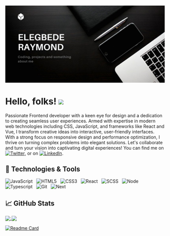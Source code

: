 ![Header](https://github.com/m0nds/Elegbede-Raymond/blob/main/Black%20Flat%20%26%20Minimalist%20Accounting%20Business%20Website.png)
# Hello, folks! <img src="https://raw.githubusercontent.com/MartinHeinz/MartinHeinz/master/wave.gif" width="30px">

Passionate Frontend developer with a keen eye for design and a dedication to creating seamless user experiences. Armed with expertise in modern web technologies including CSS, JavaScript, and frameworks like React and Vue, I transform creative ideas into interactive, user-friendly interfaces. With a strong focus on responsive design and performance optimization, I thrive on turning complex problems into elegant solutions. Let's collaborate and turn your vision into captivating digital experiences! You can find me on [![Twitter][1.2]][1], or on [![LinkedIn][2.2]][2].

## 🔧 Technologies & Tools

![JavaScript](https://img.shields.io/badge/-JavaScript-black?logo=javascript&style=social)&nbsp;&nbsp;
![HTML5](https://img.shields.io/badge/-HTML5-black?logo=html5&style=social)&nbsp;&nbsp;
![CSS3](https://img.shields.io/badge/-CSS3-black?logo=css3&style=social)&nbsp;&nbsp;
![React](https://img.shields.io/badge/-React-black?logo=react&style=social)&nbsp;&nbsp;
![SCSS](https://img.shields.io/badge/-Scss-black?logo=sass&style=social)&nbsp;&nbsp;
![Node](https://img.shields.io/badge/-Node.js-black?logo=node.js&style=social)&nbsp;&nbsp;
![Typescript](https://img.shields.io/badge/-Typescript-black?logo=typescript&style=social)&nbsp;&nbsp;
![Git](https://img.shields.io/badge/-Git-black?logo=git&style=social)&nbsp;&nbsp;
![Next](https://img.shields.io/badge/-Next-black?logo=next&style=social)&nbsp;&nbsp;

## &#x1f4c8; GitHub Stats

<a href="https://github.com/m0nds/Elegbede-Raymond">
  <img align="center" src="https://github-readme-stats.vercel.app/api?username=m0nds&show_icons=true" />
</a>
<a href="https://github.com/m0nds/github-readme-stats">
  <img align="center" src="https://github-readme-stats.vercel.app/api/top-langs/?username=m0nds" />
</a>

[![Readme Card](https://github-readme-stats.vercel.app/api/pin/?username=m0nds&repo=corona-tracker-app)](https://github.com/m0nds/corona-tracker-app)




<!-- Icons -->

[1.2]: http://i.imgur.com/wWzX9uB.png (twitter icon without padding)
[2.2]: https://raw.githubusercontent.com/MartinHeinz/MartinHeinz/master/linkedin-3-16.png (LinkedIn icon without padding)

<!-- Links to your social media accounts -->

[1]: https://twitter.com/m0nds_
[2]: https://www.linkedin.com/in/raymond-elegbede-40a446195/






